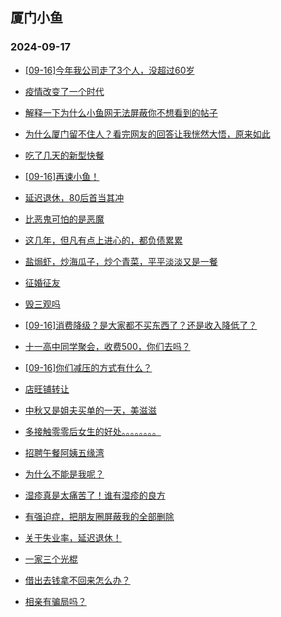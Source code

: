 ## 厦门小鱼 
### 2024-09-17

+ [[09-16]今年我公司走了3个人，没超过60岁](http://bbs.xmfish.com/read-htm-tid-18244026.html)

+ [疫情改变了一个时代](http://bbs.xmfish.com/read-htm-tid-18243977.html)

+ [解释一下为什么小鱼网无法屏蔽你不想看到的帖子](http://bbs.xmfish.com/read-htm-tid-18243970.html)

+ [为什么厦门留不住人？看完网友的回答让我恍然大悟，原来如此](http://bbs.xmfish.com/read-htm-tid-18243984.html)

+ [吃了几天的新型快餐](http://bbs.xmfish.com/read-htm-tid-18243983.html)

+ [[09-16]再谏小鱼！](http://bbs.xmfish.com/read-htm-tid-18243997.html)

+ [延迟退休，80后首当其冲](http://bbs.xmfish.com/read-htm-tid-18243995.html)

+ [比恶鬼可怕的是恶魔](http://bbs.xmfish.com/read-htm-tid-18244032.html)

+ [这几年，但凡有点上进心的，都负债累累](http://bbs.xmfish.com/read-htm-tid-18244106.html)

+ [盐焗虾，炒海瓜子，炒个青菜，平平淡淡又是一餐](http://bbs.xmfish.com/read-htm-tid-18244053.html)

+ [征婚征友](http://bbs.xmfish.com/read-htm-tid-18244029.html)

+ [毁三观吗](http://bbs.xmfish.com/read-htm-tid-18244076.html)

+ [[09-16]消费降级？是大家都不买东西了？还是收入降低了？](http://bbs.xmfish.com/read-htm-tid-18244110.html)

+ [十一高中同学聚会，收费500，你们去吗？](http://bbs.xmfish.com/read-htm-tid-18244162.html)

+ [[09-16]你们减压的方式有什么？](http://bbs.xmfish.com/read-htm-tid-18244078.html)

+ [店旺铺转让](http://bbs.xmfish.com/read-htm-tid-18244036.html)

+ [中秋又是姐夫买单的一天，美滋滋](http://bbs.xmfish.com/read-htm-tid-18244187.html)

+ [多接触零零后女生的好处。。。。。。。。](http://bbs.xmfish.com/read-htm-tid-18244167.html)

+ [招聘午餐阿姨五缘湾](http://bbs.xmfish.com/read-htm-tid-18244054.html)

+ [为什么不能是我呢？](http://bbs.xmfish.com/read-htm-tid-18244152.html)

+ [湿疹真是太痛苦了！谁有湿疹的良方](http://bbs.xmfish.com/read-htm-tid-18244195.html)

+ [有强迫症，把朋友圈屏蔽我的全部删除](http://bbs.xmfish.com/read-htm-tid-18244185.html)

+ [关于失业率，延迟退休！](http://bbs.xmfish.com/read-htm-tid-18244205.html)

+ [一家三个光棍](http://bbs.xmfish.com/read-htm-tid-18244171.html)

+ [借出去钱拿不回来怎么办？](http://bbs.xmfish.com/read-htm-tid-18244202.html)

+ [相亲有骗局吗？](http://bbs.xmfish.com/read-htm-tid-18244191.html)

